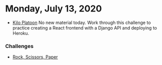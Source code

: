 Monday, July 13, 2020
====================
* [Kilo Platoon](https://www.youtube.com/playlist?list=PLu0CiQ7bzwESaHc5FZKQfh6KyOh_0OEtG)
No new material today. Work through this challenge to practice creating a React frontend with a Django API and deploying to Heroku.

### Challenges
- [Rock, Scissors, Paper](https://github.com/limaplatoon/rock-scissors-paper)


